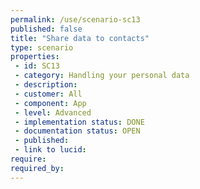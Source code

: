 ```yaml
---
permalink: /use/scenario-sc13
published: false
title: "Share data to contacts"
type: scenario
properties:
 - id: SC13
 - category: Handling your personal data
 - description: 
 - customer: All
 - component: App
 - level: Advanced
 - implementation status: DONE
 - documentation status: OPEN
 - published: 
 - link to lucid: 
require:
required_by:
---
```

